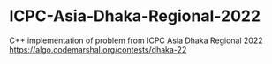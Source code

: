 # ICPC-Asia-Dhaka-Regional-2022
C++ implementation of problem from ICPC Asia Dhaka Regional 2022 
https://algo.codemarshal.org/contests/dhaka-22
